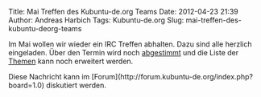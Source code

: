 Title: Mai Treffen des Kubuntu-de.org Teams
Date: 2012-04-23 21:39
Author: Andreas Harbich
Tags: Kubuntu-de.org
Slug: mai-treffen-des-kubuntu-deorg-teams

Im Mai wollen wir wieder ein IRC Treffen abhalten. Dazu sind alle
herzlich eingeladen. Über den Termin wird noch
[abgestimmt](http://www.doodle.com/f6cx4kmmv7xf4xu9) und die Liste der
[Themen](http://wiki.kubuntu-de.org/Meetings:2012-05) kann noch
erweitert werden.

</p>
Diese Nachricht kann im
[Forum](http://forum.kubuntu-de.org/index.php?board=1.0) diskutiert
werden.

</p>
<!--break--><!--break-->

